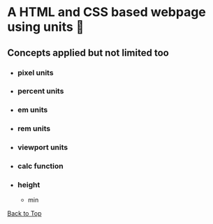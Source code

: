 <a name="custom_anchor_name"></a>

# A HTML and CSS based webpage using units :triangular_ruler:

## Concepts applied but not limited too

- ### pixel units
- ### percent units
- ### em units
- ### rem units
- ### viewport units
- ### calc function
- ### height
  - min

[Back to Top](#custom_anchor_name)
